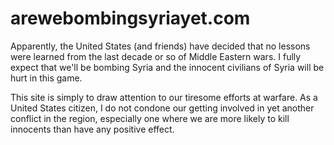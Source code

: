 arewebombingsyriayet.com
========================

Apparently, the United States (and friends) have decided that no lessons were learned from the last decade or so of Middle Eastern wars. I fully expect that we'll be bombing Syria and the innocent civilians of Syria will be hurt in this game. 

This site is simply to draw attention to our tiresome efforts at warfare. As a United States citizen, I do not condone our getting involved in yet another conflict in the region, especially one where we are more likely to kill innocents than have any positive effect.
